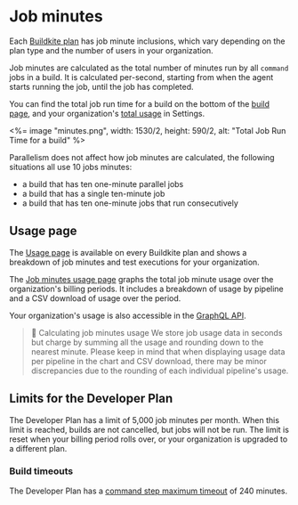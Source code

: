 # Job minutes

Each [Buildkite plan](https://buildkite.com/pricing) has job minute inclusions, which vary depending on the plan type and the number of users in your organization.

Job minutes are calculated as the total number of minutes run by all `command` jobs in a build. It is calculated per-second, starting from when the agent starts running the job, until the job has completed.


You can find the total job run time for a build on the bottom of the [build page](/docs/pipelines/dashboard-walkthrough#build-page), and your organization's [total usage](#usage-page) in Settings.

<%= image "minutes.png", width: 1530/2, height: 590/2, alt: "Total Job Run Time for a build" %>

Parallelism does not affect how job minutes are calculated, the following situations all use 10 jobs minutes:

* a build that has ten one-minute parallel jobs
* a build that has a single ten-minute job
* a build that has ten one-minute jobs that run consecutively

## Usage page

The [Usage page](https://buildkite.com/organizations/~/usage) is available on every Buildkite plan and shows a breakdown of job minutes and test executions for your organization.

The [Job minutes usage page](https://buildkite.com/organizations/~/usage/job_minutes) graphs the total job minute usage over the organization's billing periods. It includes a breakdown of usage by pipeline and a CSV download of usage over the period.

Your organization's usage is also accessible in the [GraphQL API](/docs/apis/graphql/cookbooks/organizations#query-the-usage-api).

>📘 Calculating job minutes usage
> We store job usage data in seconds but charge by summing all the usage and rounding down to the nearest minute. Please keep in mind that when displaying usage data per pipeline in the chart and CSV download, there may be minor discrepancies due to the rounding of each individual pipeline's usage.

## Limits for the Developer Plan

The Developer Plan has a limit of 5,000 job minutes per month. When this limit is reached, builds are not cancelled, but jobs will not be run. The limit is reset when your billing period rolls over, or your organization is upgraded to a different plan.

### Build timeouts

The Developer Plan has a [command step maximum timeout](/docs/pipelines/command-step#timeout_in_minutes) of 240 minutes.
